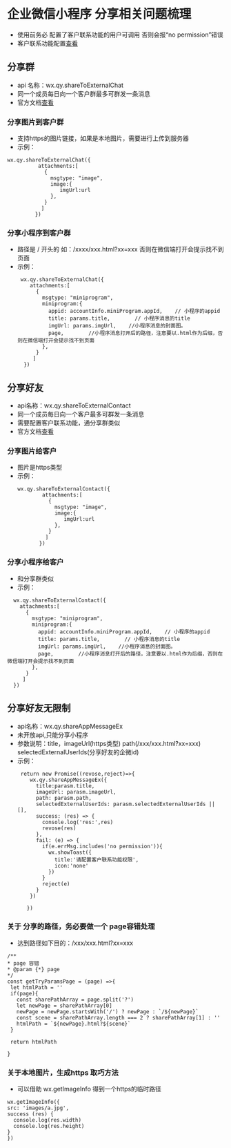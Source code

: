 # 企业微信小程序 分享相关问题梳理
* 使用前务必 配置了客户联系功能的用户可调用 否则会报“no permission”错误
* 客户联系功能配置[查看](https://work.weixin.qq.com/api/doc/90000/90135/92109#%E9%85%8D%E7%BD%AE%E5%8F%AF%E4%BD%BF%E7%94%A8%E5%AE%A2%E6%88%B7%E8%81%94%E7%B3%BB%E5%8A%9F%E8%83%BD%E7%9A%84%E6%88%90%E5%91%98)


## 分享群
* api 名称：wx.qy.shareToExternalChat
* 同一个成员每日向一个客户群最多可群发一条消息
* 官方文档[查看](https://work.weixin.qq.com/api/doc/90000/90136/93572)
 
### 分享图片到客户群
*  支持https的图片链接，如果是本地图片，需要进行上传到服务器
*  示例：
```
wx.qy.shareToExternalChat({
          attachments:[
            {
              msgtype: "image", 
              image:{
                 imgUrl:url
              },
            }
           ]
         })
```

### 分享小程序到客户群
* 路径是 / 开头的 如：/xxxx/xxx.html?xx=xxx 否则在微信端打开会提示找不到页面
* 示例：
  ```
   wx.qy.shareToExternalChat({
      attachments:[
        {
          msgtype: "miniprogram", 
          miniprogram:{
            appid: accountInfo.miniProgram.appId,    // 小程序的appid
            title: params.title,        // 小程序消息的title
            imgUrl: params.imgUrl,    //小程序消息的封面图。
            page,        //小程序消息打开后的路径，注意要以.html作为后缀，否则在微信端打开会提示找不到页面
          },
        }
       ]
    })
  ```

## 分享好友
* api名称：wx.qy.shareToExternalContact
* 同一个成员每日向一个客户最多可群发一条消息
* 需要配置客户联系功能，通分享群类似
* 官方文档[查看](https://work.weixin.qq.com/api/doc/90000/90136/93571)

### 分享图片给客户
* 图片是https类型
* 示例：
  ```
  wx.qy.shareToExternalContact({
          attachments:[
            {
              msgtype: "image", 
              image:{
                 imgUrl:url
              },
            }
           ]
         })
  ```
 ### 分享小程序给客户 
 * 和分享群类似
 * 示例：
  ```
    wx.qy.shareToExternalContact({
      attachments:[
        {
          msgtype: "miniprogram", 
          miniprogram:{
            appid: accountInfo.miniProgram.appId,    // 小程序的appid
            title: params.title,        // 小程序消息的title
            imgUrl: params.imgUrl,    //小程序消息的封面图。
            page,        //小程序消息打开后的路径，注意要以.html作为后缀，否则在微信端打开会提示找不到页面
          },
        }
       ]
    })
  ```
## 分享好友无限制
* api名称：wx.qy.shareAppMessageEx
* 未开放api,只能分享小程序
* 参数说明：title，imageUrl(https类型) path(/xxx/xxx.html?xx=xxx) selectedExternalUserIds(分享好友的企微id)
* 示例：
  ```
   return new Promise((revose,reject)=>{
      wx.qy.shareAppMessageEx({
        title:parasm.title,
        imageUrl: parasm.imageUrl,
        path: parasm.path,
        selectedExternalUserIds: parasm.selectedExternalUserIds || [],
        success: (res) => {
          console.log('res:',res)
          revose(res)
        },
        fail: (e) => {
          if(e.errMsg.includes('no permission')){
            wx.showToast({
              title:'请配置客户联系功能权限',
              icon:'none'
            })
          }
          reject(e)
        }
      })

     })
  ```

 ### 关于 分享的路径，务必要做一个 page容错处理 
 * 达到路径如下目的：/xxx/xxx.html?xx=xxx
 ```
 /**
 * page 容错
 * @param {*} page 
 */
const getTryParamsPage = (page) =>{
  let htmlPath = ''
  if(page){
    const sharePathArray = page.split('?')
    let newPage = sharePathArray[0]
    newPage = newPage.startsWith('/') ? newPage : `/${newPage}`
    const scene = sharePathArray.length === 2 ? sharePathArray[1] : ''
    htmlPath = `${newPage}.html?${scene}`
  }

  return htmlPath

}

 ```

 ### 关于本地图片，生成https 取巧方法
 * 可以借助 wx.getImageInfo 得到一个https的临时路径
  ```
  wx.getImageInfo({
  src: 'images/a.jpg',
  success (res) {
    console.log(res.width)
    console.log(res.height)
  }
})
  ```